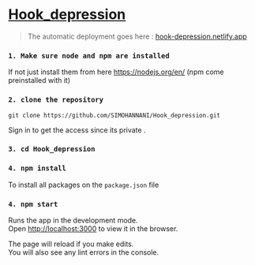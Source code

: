 # **<u>Hook_depression</u>**
>The automatic deployment goes here : <a href ='https://hook-depression.netlify.app/' target='_blank'>hook-depression.netlify.app</a>
>
### `1. Make sure node and npm are installed`
If not just install them from here https://nodejs.org/en/
(npm come preinstalled with it)
### `2. clone the repository`
`git clone https://github.com/SIMOHANNANI/Hook_depression.git`

Sign in to get the access since its private . 

### `3. cd Hook_depression`
### `4. npm install`
To install all packages on the `package.json` file
### `4. npm start`
Runs the app in the development mode.<br />
Open [http://localhost:3000](http://localhost:3000) to view it in the browser.

The page will reload if you make edits.<br />
You will also see any lint errors in the console.
